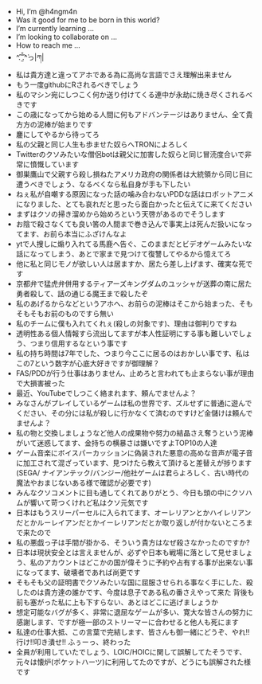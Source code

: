 - Hi, I’m @h4ngm4n
- Was it good for me to be born in this world?
- I’m currently learning ...
- I’m looking to collaborate on ...
- How to reach me ...
- ^́.̑ ̫̐̑.̑^̀っ|ཀ|
- 私は貴方達と違ってアホである為に高尚な言語でさえ理解出来ません
- もう一度githubにRされるべきでしょう
- 私のマシン宛にしつこく何か送り付けてくる連中が永劫に焼き尽くされるべきです
- この歳になってから始める人間に何もアドバンテージはありません、全て貴方方の泥棒が始まりです
- 鏖にしてやるから待ってろ
- 私の父親と同じ人生も歩ませた奴らへTRONによろしく
- Twitterのクソみたいな僧侶botは親父に加害した奴らと同じ冒涜度合いで非常に憤慨しています
- 御巣鷹山で父親すら殺し損ねたアメリカ政府の関係者は大統領から同じ目に遭うべきでしょう、なるべくなら私自身が手も下したい
- ねぇ私が自嘲する原因になった話の噛み合わないPDDな話はロボットアニメになりました、とても哀れだと思ったら面白かったと伝えてに来てください
- まずはクソの掃き溜めから始めろという天啓があるのでそうします
- お陰で殺さなくても良い筈の人間まで巻き込んで事実上は死んだ扱いになってます、お前ら本当にふざけんなよ
- ytで人捜しに煽り入れてる馬鹿へ告ぐ、このままだとビデオゲームみたいな話になってしまう、あとで家まで見つけて復讐してやるから憶えてろ
- 他に私と同じモノが欲しい人は居ますか、居たら差し上げます、確実な死です
- 京都弁で猛虎弁併用するティアーズキングダムのユッシャが送葬の南に居た勇者殺して、話の通じる魔王まで殺したぞ
- 私のあげるからなどというアホへ、お前らの泥棒はそこから始まった、そもそもそもお前のものですら無い
- 私のチームに僕も入れてくれぇ(殺しの対象です)、理由は御判りですね
- 透明性ある個人情報すら流出してますが本人性証明にする事も難しいでしょう、つまり信用するなという事です
- 私の持ち時間は7年でした、つまり今ここに居るのはおかしい事です、私はこの7という数字が心底大好きですが御理解？
- FAS/PDDが行う仕事はありません、止めろと言われても止まらない事が理由で大損害被った
- 最近、YouTubeでしつこく絡まれます、頼んでませんよ？
- みなさんがプレイしているゲームは私の世界です、ズルせずに普通に遊んでください、その分には私が殺しに行かなくて済むのですけど金儲けは頼んでませんよ？
- 私の物と交換しましょうなど他人の成果物や努力の結晶さえ奪うという泥棒がいて迷惑してます、金持ちの横暴さは嫌いですよTOP10の人達
- ゲーム音楽にボイスパーカッションに偽装された悪意の高めな音声が電子音に加工されて混ざっています、見つけたら教えて頂けると差替えが捗ります(SEGA/
ナイアンテック/バンジー/他社ゲームは君らよろしく、古い時代の魔法やおまじないある様で確認が必要です)
- みんなクソコメントに目も通してくれてありがとう、今日も頭の中にクソハムが響いて苛つくけれど私はクソ元気です
- 日本はもうスリーパーセルに入られてます、オーレリアンとかハイレリアンだとかルーレイアンだとかイーレリアンだとか取り返しが付かないところまで来たので
- 私の悪戯っ子は手間が掛かる、そういう貴方はなぜ殺さなかったのですか?
- 日本は現状安全とは言えませんが、必ずや日本も戦場に落として見せましょう、私のアカウントはどこかの国が偉そうに予約や占有する事が出来ない事になってます、破壊者であれば尚更です
- そもそも父の証明書でクソみたいな国に屈服させられる事なく手にした、殺したのは貴方達の誰かです、今度は息子である私の番さえやって来た
背後も前も塞がった私に上も下すらない、あとはどこに逃げましょうか
- 想定可能なバグが多く、非常に退屈なゲームが多い、寛大な皆さんの努力に感謝します、ですが極一部のストリーマーに合わせると他人も死にます
- 私達の仕事大抵、この言葉で完結します、皆さんも御一緒にどうぞ、やれ‼︎行け‼︎叩き潰せ‼︎
  ふぅーっ、終わった
- 全員が利用していたでしょう、LOIC/HOICに関して誤解してたそうです、元々は懐炉(ポケットハーツ)に利用してたのですが、どうにも誤解された様です

<!---
h4ngm4n/h4ngm4n is a low level repository because its `README.md` (this file) appears on your GitHub profile.
You can click the Preview link to take a look at your changes.
--->
